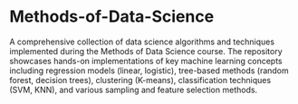# Methods-of-Data-Science
A comprehensive collection of data science algorithms and techniques implemented during the Methods of Data Science course. The repository showcases hands-on implementations of key machine learning concepts including regression models (linear, logistic), tree-based methods (random forest, decision trees), clustering (K-means), classification techniques (SVM, KNN), and various sampling and feature selection methods.
